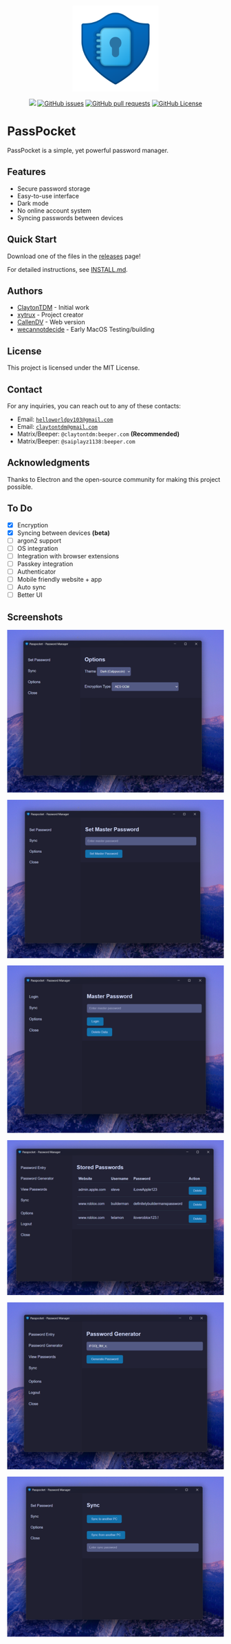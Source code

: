 <p align="center">  <img src="src/icon/icon.png" alt="PassPocket Logo" width="200">
</p>

<div align="center" dir="auto">
<p dir="auto"><a href="https://github.com/xytrux/passpocket/tree/main"><img src="https://img.shields.io/badge/status-active-success/xytrux/passpocket"></a>
<a href="https://github.com/xytrux/passpocket/issues"><img alt="GitHub issues" src="https://img.shields.io/github/issues/xytrux/passpocket"></a>
<a href="https://github.com/xytrux/passpocket/pulls"><img alt="GitHub pull requests" src="https://img.shields.io/github/issues-pr/xytrux/passpocket"></a>
<a href="https://github.com/xytrux/passpocket/blob/main/LICENSE"><img alt="GitHub License" src="https://img.shields.io/github/license/xytrux/passpocket"></a></p>
</div>

# PassPocket

PassPocket is a simple, yet powerful password manager.

## Features

- Secure password storage
- Easy-to-use interface
- Dark mode
- No online account system
- Syncing passwords between devices

## Quick Start

Download one of the files in the [releases](https://github.com/xytrux/passpocket/releases) page!

For detailed instructions, see [INSTALL.md](doc/INSTALL.md).

## Authors

- [ClaytonTDM](https://github.com/ClaytonTDM) - Initial work
- [xytrux](https://github.com/xytrux) - Project creator
- [CallenDV](https://github.com/CallenDV) - Web version
- [wecannotdecide](https://github.com/wecannotdecide) - Early MacOS Testing/building

## License

This project is licensed under the MIT License.

## Contact

For any inquiries, you can reach out to any of these contacts:

- Email: [`helloworldpy103@gmail.com`](mailto:helloworldpy103@gmail.com)
- Email: [`claytontdm@gmail.com`](mailto:claytontdm@gmail.com)
- Matrix/Beeper: `@claytontdm:beeper.com` **(Recommended)**
- Matrix/Beeper: `@saiplayz1138:beeper.com`

## Acknowledgments

Thanks to Electron and the open-source community for making this project possible.

## To Do

- [x] Encryption
- [x] Syncing between devices **(beta)**
- [ ] argon2 support
- [ ] OS integration
- [ ] Integration with browser extensions
- [ ] Passkey integration
- [ ] Authenticator
- [ ] Mobile friendly website + app
- [ ] Auto sync
- [ ] Better UI

## Screenshots

![](https://raw.githubusercontent.com/xytrux/passpocket/main/doc/screenshots/NVIDIA_Share_67tMWTY4de.png)

![](https://raw.githubusercontent.com/xytrux/passpocket/main/doc/screenshots/NVIDIA_Share_9XXBRdjv93.png)

![](https://raw.githubusercontent.com/xytrux/passpocket/main/doc/screenshots/NVIDIA_Share_JhPvxxah5B-1.png)

![](https://raw.githubusercontent.com/xytrux/passpocket/main/doc/screenshots/NVIDIA_Share_L4VkmdlEm6.png)

![](https://raw.githubusercontent.com/xytrux/passpocket/main/doc/screenshots/NVIDIA_Share_W59kcZ5uW3.png)

![](https://raw.githubusercontent.com/xytrux/passpocket/main/doc/screenshots/NVIDIA_Share_fo07cLfs7u.png)
